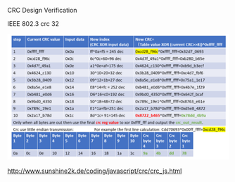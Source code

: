 CRC Design Verification

IEEE 802.3 crc 32

![alt text](https://github.com/Asfagus/CRC-Design-Verification/blob/main/crc32.png)

http://www.sunshine2k.de/coding/javascript/crc/crc_js.html

